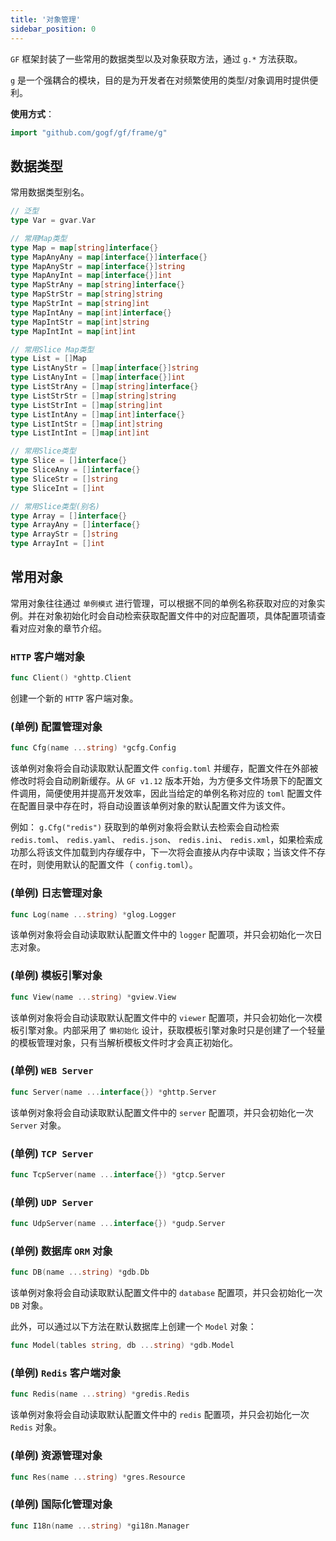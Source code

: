 ```yaml
---
title: '对象管理'
sidebar_position: 0
---
```


`GF` 框架封装了一些常用的数据类型以及对象获取方法，通过 `g.*` 方法获取。

`g` 是一个强耦合的模块，目的是为开发者在对频繁使用的类型/对象调用时提供便利。

**使用方式**：

```  go
import "github.com/gogf/gf/frame/g"

```

## 数据类型

常用数据类型别名。

```  go
// 泛型
type Var = gvar.Var

// 常用Map类型
type Map = map[string]interface{}
type MapAnyAny = map[interface{}]interface{}
type MapAnyStr = map[interface{}]string
type MapAnyInt = map[interface{}]int
type MapStrAny = map[string]interface{}
type MapStrStr = map[string]string
type MapStrInt = map[string]int
type MapIntAny = map[int]interface{}
type MapIntStr = map[int]string
type MapIntInt = map[int]int

// 常用Slice Map类型
type List = []Map
type ListAnyStr = []map[interface{}]string
type ListAnyInt = []map[interface{}]int
type ListStrAny = []map[string]interface{}
type ListStrStr = []map[string]string
type ListStrInt = []map[string]int
type ListIntAny = []map[int]interface{}
type ListIntStr = []map[int]string
type ListIntInt = []map[int]int

// 常用Slice类型
type Slice = []interface{}
type SliceAny = []interface{}
type SliceStr = []string
type SliceInt = []int

// 常用Slice类型(别名)
type Array = []interface{}
type ArrayAny = []interface{}
type ArrayStr = []string
type ArrayInt = []int

```

## 常用对象

常用对象往往通过 `单例模式` 进行管理，可以根据不同的单例名称获取对应的对象实例。并在对象初始化时会自动检索获取配置文件中的对应配置项，具体配置项请查看对应对象的章节介绍。

### `HTTP` 客户端对象

```  go
func Client() *ghttp.Client

```

创建一个新的 `HTTP` 客户端对象。

### (单例) 配置管理对象

```  go
func Cfg(name ...string) *gcfg.Config

```

该单例对象将会自动读取默认配置文件 `config.toml` 并缓存，配置文件在外部被修改时将会自动刷新缓存。从 `GF v1.12` 版本开始，为方便多文件场景下的配置文件调用，简便使用并提高开发效率，因此当给定的单例名称对应的 `toml` 配置文件在配置目录中存在时，将自动设置该单例对象的默认配置文件为该文件。

例如： `g.Cfg("redis")` 获取到的单例对象将会默认去检索会自动检索 `redis.toml`、 `redis.yaml`、 `redis.json`、 `redis.ini`、 `redis.xml`，如果检索成功那么将该文件加载到内存缓存中，下一次将会直接从内存中读取；当该文件不存在时，则使用默认的配置文件（ `config.toml`）。

### (单例) 日志管理对象

```  go
func Log(name ...string) *glog.Logger

```

该单例对象将会自动读取默认配置文件中的 `logger` 配置项，并只会初始化一次日志对象。

### (单例) 模板引擎对象

```  go
func View(name ...string) *gview.View

```

该单例对象将会自动读取默认配置文件中的 `viewer` 配置项，并只会初始化一次模板引擎对象。内部采用了 `懒初始化` 设计，获取模板引擎对象时只是创建了一个轻量的模板管理对象，只有当解析模板文件时才会真正初始化。

### (单例) `WEB Server`

```  go
func Server(name ...interface{}) *ghttp.Server

```

该单例对象将会自动读取默认配置文件中的 `server` 配置项，并只会初始化一次 `Server` 对象。

### (单例) `TCP Server`

```  go
func TcpServer(name ...interface{}) *gtcp.Server

```

### (单例) `UDP Server`

```  go
func UdpServer(name ...interface{}) *gudp.Server

```

### (单例) 数据库 `ORM` 对象

```  go
func DB(name ...string) *gdb.Db

```

该单例对象将会自动读取默认配置文件中的 `database` 配置项，并只会初始化一次 `DB` 对象。

此外，可以通过以下方法在默认数据库上创建一个 `Model` 对象：

```  go
func Model(tables string, db ...string) *gdb.Model

```

### (单例) `Redis` 客户端对象

```  go
func Redis(name ...string) *gredis.Redis

```

该单例对象将会自动读取默认配置文件中的 `redis` 配置项，并只会初始化一次 `Redis` 对象。

### (单例) 资源管理对象

```  go
func Res(name ...string) *gres.Resource

```

### (单例) 国际化管理对象

```  go
func I18n(name ...string) *gi18n.Manager

```